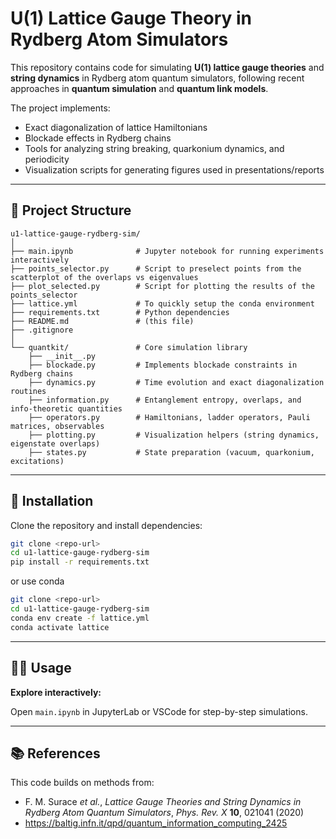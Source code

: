 # U(1) Lattice Gauge Theory in Rydberg Atom Simulators

This repository contains code for simulating **U(1) lattice gauge theories** and **string dynamics** in Rydberg atom quantum simulators, following recent approaches in **quantum simulation** and **quantum link models**.

The project implements:

- Exact diagonalization of lattice Hamiltonians  
- Blockade effects in Rydberg chains  
- Tools for analyzing string breaking, quarkonium dynamics, and periodicity  
- Visualization scripts for generating figures used in presentations/reports  

---

## 📂 Project Structure

```
u1-lattice-gauge-rydberg-sim/
│
├── main.ipynb              # Jupyter notebook for running experiments interactively
├── points_selector.py      # Script to preselect points from the scatterplot of the overlaps vs eigenvalues
├── plot_selected.py        # Script for plotting the results of the points_selector
├── lattice.yml             # To quickly setup the conda environment
├── requirements.txt        # Python dependencies
├── README.md               # (this file)
├── .gitignore
│
└── quantkit/               # Core simulation library
    ├── __init__.py
    ├── blockade.py         # Implements blockade constraints in Rydberg chains
    ├── dynamics.py         # Time evolution and exact diagonalization routines
    ├── information.py      # Entanglement entropy, overlaps, and info-theoretic quantities
    ├── operators.py        # Hamiltonians, ladder operators, Pauli matrices, observables
    ├── plotting.py         # Visualization helpers (string dynamics, eigenstate overlaps)
    ├── states.py           # State preparation (vacuum, quarkonium, excitations)
```

---

## 🚀 Installation

Clone the repository and install dependencies:

```bash
git clone <repo-url>
cd u1-lattice-gauge-rydberg-sim
pip install -r requirements.txt
```
or use conda

```bash
git clone <repo-url>
cd u1-lattice-gauge-rydberg-sim
conda env create -f lattice.yml
conda activate lattice
```

---

## 🧑‍💻 Usage


**Explore interactively:**

Open `main.ipynb` in JupyterLab or VSCode for step-by-step simulations.

---

## 📚 References

This code builds on methods from:

- F. M. Surace *et al.*, *Lattice Gauge Theories and String Dynamics in Rydberg Atom Quantum Simulators*, *Phys. Rev. X* **10**, 021041 (2020)
- https://baltig.infn.it/qpd/quantum_information_computing_2425
